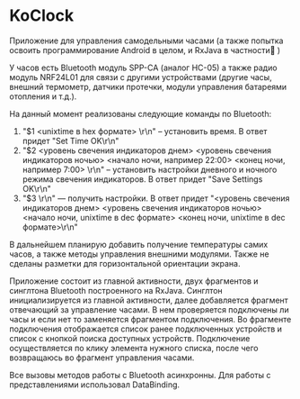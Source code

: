 # KoClock

Приложение для управления самодельными часами (а также попытка освоить программирование Android в целом, и RxJava в частности🙂 )

У часов есть Bluetooth модуль SPP-CA (аналог HC-05) а также радио модуль NRF24L01 для связи с другими устройствами (другие часы, внешний термометр, датчики протечки, модули управления батареями отопления и т.д.).

На данный момент реализованы следующие команды по Bluetooth:
1. "$1 <unixtime в hex формате> \r\n" – установить время. В ответ придет "Set Time OK\r\n"
2. "$2 <уровень свечения индикаторов днем> <уровень свечения индикаторов ночью> <начало ночи, например 22:00> <конец ночи, например 7:00> \r\n" – установить настройки дневного и ночного режима свечения индикаторов. В ответ придет "Save Settings OK\r\n"
3. "$3 \r\n" — получить настройки. В ответ придет "<уровень свечения индикаторов днем> <уровень свечения индикаторов ночью> <начало ночи, unixtime в dec формате> <конец ночи, unixtime в dec формате>\r\n"

В дальнейшем планирую добавить получение температуры самих часов, а также методы управления внешними модулями. Также не сделаны разметки для горизонтальной ориентации экрана.

Приложение состоит из главной активности, двух фрагментов и синглтона Bluetooth построенного на RxJava. Синглтон инициализируется из главной активности, далее добавляется фрагмент отвечающий за управление часами. В нем проверяется подключены ли часы и если нет то заменяется фрагментом подключения. 
Во фрагменте подключения отображается список ранее подключенных устройств и список с кнопкой поиска доступных устройств. Подключение осуществляется по клику элемента нужного списка, после чего возвращаюсь во фрагмент управления часами.

Все вызовы методов работы с Bluetooth асинхронны. Для работы с представлениями использовал DataBinding.
